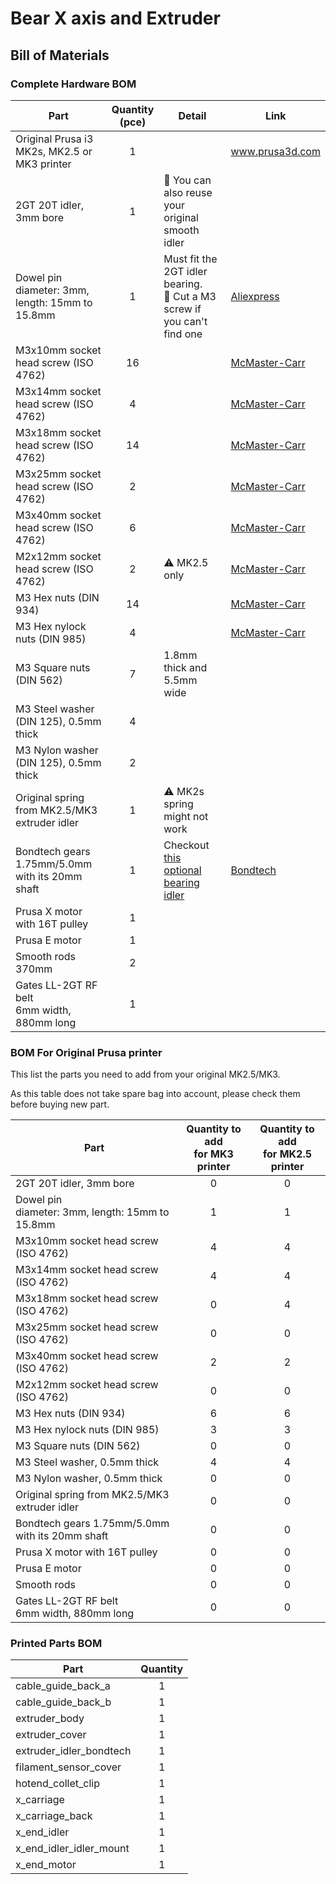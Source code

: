 # Bear X axis and Extruder

## Bill of Materials

### Complete Hardware BOM

| Part     | Quantity<br>(pce) | Detail | Link |
|----------|:------------:|--------|------|
| Original Prusa i3 MK2s, MK2.5 or MK3 printer | 1 | | www.prusa3d.com |
| 2GT 20T idler, 3mm bore | 1 | :pushpin: You can also reuse your original smooth idler | |
| Dowel pin<br/>diameter: 3mm, length: 15mm to 15.8mm | 1 | Must fit the 2GT idler bearing.<br/>:pushpin: Cut a M3 screw if you can't find one | [Aliexpress](https://www.aliexpress.com/item/200pcs-lot-High-Quality-2-95mm-stainless-steel-pcb-board-dowel-pin-length-15-8/32269554692.html) |
| M3x10mm socket head screw (ISO 4762) | 16 | | [McMaster-Carr](https://www.mcmaster.com/#91292a113/=1coixe5) |
| M3x14mm socket head screw (ISO 4762) | 4  | | [McMaster-Carr](https://www.mcmaster.com/#91292a027/=1coixl3) |
| M3x18mm socket head screw (ISO 4762) | 14 | | [McMaster-Carr](https://www.mcmaster.com/#91292a029/=1coixwt) |
| M3x25mm socket head screw (ISO 4762) | 2  | | [McMaster-Carr](https://www.mcmaster.com/#91292a020/=1cok8ux) |
| M3x40mm socket head screw (ISO 4762) | 6  | | [McMaster-Carr](https://www.mcmaster.com/#91292a024/=1coj8pe) |
| M2x12mm socket head screw (ISO 4762) | 2  | :warning: MK2.5 only | [McMaster-Carr](https://www.mcmaster.com/#91292a834/=1cok8m8) |
| M3 Hex nuts (DIN 934) | 14 | | [McMaster-Carr](https://www.mcmaster.com/#91828a211/=1cojadu) | 
| M3 Hex nylock nuts (DIN 985) | 4 | | [McMaster-Carr](https://www.mcmaster.com/#93625a100/=1d2yh4u) | 
| M3 Square nuts (DIN 562) | 7 | 1.8mm thick and 5.5mm wide | | 
| M3 Steel washer (DIN 125), 0.5mm thick | 4 | | | 
| M3 Nylon washer (DIN 125), 0.5mm thick | 2 | | | 
| Original spring from MK2.5/MK3 extruder idler | 1 | :warning: MK2s spring might not work | |
| Bondtech gears 1.75mm/5.0mm<br>with its 20mm shaft | 1 | Checkout [this optional bearing idler](../optional_parts/extruder_idler_bearing) | [Bondtech](http://shop.bondtech.se/en/drivegears/drivegear-kit-175-direct.html) |
| Prusa X motor with 16T pulley | 1 | | |
| Prusa E motor | 1 | | |
| Smooth rods 370mm | 2 | | |
| Gates LL-2GT RF belt<br>6mm width, 880mm long | 1 | | |



### BOM For Original Prusa printer

This list the parts you need to add from your original MK2.5/MK3.

As this table does not take spare bag into account, please check them before buying new part.

| Part     | Quantity to add<br>for MK3 printer | Quantity to add<br>for MK2.5 printer |
|----------|:-----------------------------:|:-----------------------------:|
| 2GT 20T idler, 3mm bore | 0 | 0 |
| Dowel pin<br/>diameter: 3mm, length: 15mm to 15.8mm | 1 | 1 |
| M3x10mm socket head screw (ISO 4762) | 4 | 4 |
| M3x14mm socket head screw (ISO 4762) | 4 | 4 |
| M3x18mm socket head screw (ISO 4762) | 0 | 4 |
| M3x25mm socket head screw (ISO 4762) | 0 | 0 |
| M3x40mm socket head screw (ISO 4762) | 2 | 2 |
| M2x12mm socket head screw (ISO 4762) | 0 | 0 |
| M3 Hex nuts (DIN 934) | 6 | 6 |
| M3 Hex nylock nuts (DIN 985) | 3 | 3 |
| M3 Square nuts (DIN 562) | 0 | 0 |
| M3 Steel washer, 0.5mm thick | 4 | 4 |
| M3 Nylon washer, 0.5mm thick | 0 | 0 | 
| Original spring from MK2.5/MK3 extruder idler | 0 | 0 |
| Bondtech gears 1.75mm/5.0mm<br>with its 20mm shaft | 0 | 0 |
| Prusa X motor with 16T pulley | 0 | 0 |
| Prusa E motor | 0 | 0 |
| Smooth rods | 0 | 0 |
| Gates LL-2GT RF belt<br>6mm width, 880mm long | 0 | 0 |



### Printed Parts BOM

| Part     | Quantity |
|----------|:------:|
| cable_guide_back_a      | 1 |
| cable_guide_back_b      | 1 |
| extruder_body           | 1 |
| extruder_cover          | 1 |
| extruder_idler_bondtech | 1 |
| filament_sensor_cover   | 1 |
| hotend_collet_clip      | 1 |
| x_carriage              | 1 |
| x_carriage_back         | 1 |
| x_end_idler             | 1 |
| x_end_idler_idler_mount | 1 |
| x_end_motor             | 1 |
